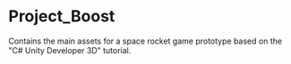 # Project_Boost

Contains the main assets for a space rocket game prototype based on the "C# Unity Developer 3D" tutorial.

